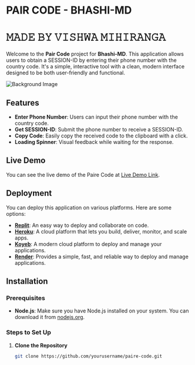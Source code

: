 # PAIR CODE - BHASHI-MD
# 𝙼𝙰𝙳𝙴 𝙱𝚈 𝚅𝙸𝚂𝙷𝚆𝙰 𝙼𝙸𝙷𝙸𝚁𝙰𝙽𝙶𝙰


Welcome to the **Pair Code** project for **Bhashi-MD**. This application allows users to obtain a SESSION-ID by entering their phone number with the country code. It's a simple, interactive tool with a clean, modern interface designed to be both user-friendly and functional.

![Background Image](https://telegra.ph/file/d8279f4ca5da23bda7da4.jpg)

## Features

- **Enter Phone Number**: Users can input their phone number with the country code.
- **Get SESSION-ID**: Submit the phone number to receive a SESSION-ID.
- **Copy Code**: Easily copy the received code to the clipboard with a click.
- **Loading Spinner**: Visual feedback while waiting for the response.

## Live Demo

You can see the live demo of the Paire Code at [Live Demo Link](https://vivacious-blair-vishwa22-56595641.koyeb.app/).

## Deployment

You can deploy this application on various platforms. Here are some options:

- **[Replit](https://replit.com/)**: An easy way to deploy and collaborate on code.
- **[Heroku](https://www.heroku.com/)**: A cloud platform that lets you build, deliver, monitor, and scale apps.
- **[Koyeb](https://www.koyeb.com/)**: A modern cloud platform to deploy and manage your applications.
- **[Render](https://render.com/)**: Provides a simple, fast, and reliable way to deploy and manage applications.

## Installation

### Prerequisites

- **Node.js**: Make sure you have Node.js installed on your system. You can download it from [nodejs.org](https://nodejs.org/).

### Steps to Set Up

1. **Clone the Repository**

   ```bash
   git clone https://github.com/yourusername/paire-code.git
